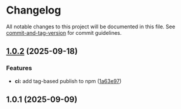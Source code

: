 # Changelog

All notable changes to this project will be documented in this file. See [commit-and-tag-version](https://github.com/absolute-version/commit-and-tag-version) for commit guidelines.

## [1.0.2](https://github.com/JetBrains/youtrack-apps/compare/v1.0.1...v1.0.2) (2025-09-18)


### Features

* **ci:** add tag-based publish to npm ([1a63e97](https://github.com/JetBrains/youtrack-apps/commit/1a63e97b1bce05bf1e294d2e24cc66ba37cc16e9))

## 1.0.1 (2025-09-09)
